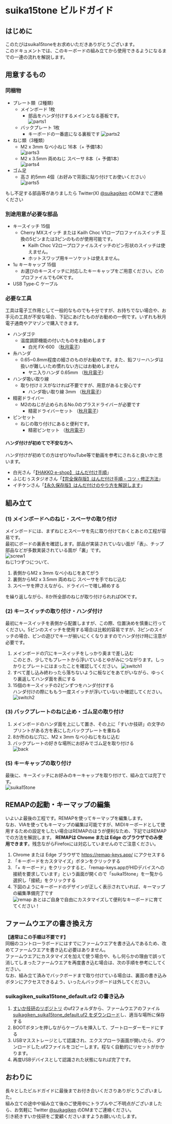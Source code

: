 # suika15tone ビルドガイド

## はじめに
このたびはsuika15toneをお求めいただきありがとうございます。  
このドキュメントでは、このキーボードの組み立てから使用できるようになるまでの一連の流れを解説します。  

## 用意するもの

### 同梱物
* プレート類（2種類）
  * メインボード 1枚
    * 部品をハンダ付けするメインとなる基板です。  
      ![parts1](img/parts1.jpg)
  * バックプレート 1枚
    * キーボードの一番底になる裏板です
      ![parts2](img/parts2.jpg)
* ねじ類（3種類）
  * M2 x 3mm なべ小ねじ 16本（+ 予備1本）  
     ![parts3](img/parts3.jpg)  
  * M2 x 3.5mm 両めねじ スペーサ 8本（+ 予備1本）  
     ![parts4](img/parts4.jpg)  
* ゴム足
  * 高さ 約5mm 4個（お好みで背面に貼り付けてお使いください）  
     ![parts5](img/parts5.jpg)
  
もし不足する部品等がありましたら Twitter(X) [@suikagiken](https://x.com/suikagiken) のDMまでご連絡ください

### 別途用意が必要な部品
* キースイッチ 15個
  * Cherry MXスイッチ または Kailh Choc V1ロープロファイルスイッチ 互換の5ピンまたは3ピンのものが使用可能です。
    * Kailh Choc V2ロープロファイルスイッチのピン形状のスイッチは使えません。
    * ホットスワップ用キーソケットは使えません。
* 1u キーキャップ 15個
  * お選びのキースイッチに対応したキーキャップをご用意ください。どのプロファイルでもOKです。
* USB Type-C ケーブル

### 必要な工具
工具は電子工作用として一般的なものでも十分ですが、お持ちでない場合や、お手元の工具が不安な場合、下記にあげたものがお勧めの一例です。いずれも秋月電子通商やアマゾンで購入できます。
* ハンダゴテ
  * 温度調節機能の付いたものをお勧めします
    * 白光 FX-600 （[秋月電子](https://akizukidenshi.com/catalog/g/g114456/)）
* 糸ハンダ
  * 0.65~0.8mm程度の細さのものがお勧めです。また、鉛フリーハンダは扱いが難しいため慣れない方にはお勧めしません
    * ヤニ入りハンダ 0.65mm （[秋月電子](https://akizukidenshi.com/catalog/g/g109556/)）
* ハンダ吸い取り線
  * 取り付けミスがなければ不要ですが、用意があると安心です
    * ハンダ吸い取り線 3mm （[秋月電子](https://akizukidenshi.com/catalog/g/g102539/)）
* 精密ドライバー
  * M2のねじが止められるNo.0のプラスドライバーが必要です
    * 精密ドライバーセット （[秋月電子](https://akizukidenshi.com/catalog/g/g118343/)）
* ピンセット
  * ねじの取り付けにあると便利です。
    * 精密ピンセット （[秋月電子](https://akizukidenshi.com/catalog/g/g102541/)）
   
#### ハンダ付けが初めてで不安な方へ
ハンダ付けが初めての方はぜひYouTube等で動画を参考にされると良いかと思います。
* 白光さん「[【HAKKO e-shop】 はんだ付け手順](https://youtu.be/D-R21fMsS5g?si=qWz6yB6DfedyTPWI)」
* ふじむぅスタジオさん「[【完全保存版】はんだ付け手順・コツ・修正方法](https://youtu.be/yxCcFsOQXJg?si=OmmiBvLsMTNdOj_D)」
* イチケンさん「[【永久保存版】はんだ付けのやり方を解説します](https://youtu.be/dQ7AUjb1tkA?si=b3HmkqtQHa0nSiVG)」

## 組み立て

### (1) メインボードへのねじ・スペーサの取り付け
メインボードには、まずねじとスペーサを先に取り付けておくとあとの工程が容易です。  
最初にボードの裏表を確認します。部品が実装されていない面が「表」、チップ部品などが多数実装されている面が「裏」です。  
![screw1](img/screw1.jpg)  
ねじ1つずつについて、
1. 表側からM2 x 3mm なべ小ねじをあてがう
2. 裏側からM2 x 3.5mm 両めねじ スペーサを手でねじ込む
3. スペーサを押さえながら、ドライバーで増し締めする
   
を繰り返しながら、8か所全部のねじが取り付けられればOKです。  

### (2) キースイッチの取り付け・ハンダ付け
最初にキースイッチを表側から配置しますが、この際、位置決めを慎重に行ってください。5ピンのスイッチを使用する場合は比較的容易ですが、3ピンのスイッチの場合、ピンの遊びでキーが揃いにくくなりますのでハンダ付け時に注意が必要です。
1. メインボードの穴にキースイッチをしっかり奥まで差し込む  
   このとき、少しでもプレートから浮いているとゆがみにつながります。しっかりとプレートにはまったことを確認してください。
   ![switch1](img/switch1.jpg)
2. すべて差し込み終わったら落ちないように板などをあてがいながら、ゆっくり裏返してハンダ面を表にする
3. 15個のキースイッチの2ピンずつをハンダ付けする  
   ハンダ付けの際にももう一度スイッチが浮いていないか確認してください。  
   ![switch2](img/switch2.jpg)


### (3) バックプレートのねじ止め・ゴム足の取り付け
1. メインボードのハンダ面を上にして置き、その上に「すいか技研」の文字のプリントがある方を表にしたバックプレートを重ねる
2. 8か所のねじ穴に、M2 x 3mm なべ小ねじをねじ込む
3. バックプレートの好きな場所にお好みでゴム足を取り付ける  
   ![back](img/back.jpg)

### (5) キーキャップの取り付け
最後に、キースイッチにお好みのキーキャップを取り付けて、組み立ては完了です。  
   ![suika15tone](img/suika15tone_1.jpg)
  
## REMAPの起動・キーマップの編集
いよいよ最後の工程です。REMAPを使ってキーマップを編集します。  
なお、VIAを使ってもキーマップの編集は可能ですが、MIDIキーボードとして使用するための設定をしたい場合はREMAPのほうが便利なため、下記ではREMAPでの方法を解説します。
**REMAPは Chrome または Edge のブラウザでのみ使用できます**。残念ながらFirefoxには対応していませんのでご注意ください。
1. Chrome または Edge ブラウザで https://remap-keys.app/ にアクセスする
2. 「キーボードをカスタマイズ」ボタンをクリックする
3. 「+ キーボード」をクリックすると、「remap-keys.appがHIDデバイスへの接続を要求しています」という画面が開くので「suika15tone」を一覧から選択し「接続」をクリックする
4. 下図のようにキーボードのデザインが正しく表示されていれば、キーマップの編集準備完了です  
      ![remap](img/remap.png)
あとはご自身で自由にカスタマイズして便利なキーボードに育ててください！

## ファームウエアの書き換え方
**【通常はこの手順は不要です】**  
同梱のコントローラボードにはすでにファームウエアを書き込んであるため、改めてファームウエアを書き込む必要はありません。  
ファームウエアにカスタマイズを加えて使う場合や、もし何らかの理由で誤って消してしまったファームウエアを再度書き込む場合は、次の手順を参考にしてください。  
なお、組み立て済みでバックボードまで取り付けている場合は、裏面の書き込みボタンにアクセスできるよう、いったんバックボードは外してください。

### suikagiken_suika15tone_default.uf2 の書き込み
1. [すいか技研のリポジトリ](https://github.com/suikagiken/suika15tone) のuf2フォルダから、ファームウエアのファイル[suikagiken_suika15tone_default.uf2 をダウンロード](https://github.com/suikagiken/suika15tone/blob/main/uf2/suikagiken_suika15tone_default.uf2)し、適当な場所に保存する
2. BOOTボタンを押しながらケーブルを挿入して、ブートローダーモードにする  
3. USBマスストレージとして認識され、エクスプローラ画面が開いたら、ダウンロードした.uf2ファイルをコピーします。程なく自動的にリセットがかかります。
4. 再度USBデバイスとして認識された状態になれば完了です。

## おわりに
長々としたビルドガイドに最後までお付き合いくださりありがとうございました。  
組み立ての途中や組み立て後のご使用中にトラブルやご不明点がございましたら、お気軽に Twitter [@suikagiken](https://twitter.com/suikagiken) のDMまでご連絡ください。  
引き続きすいか技研をご愛顧くださいますようお願いいたします。

